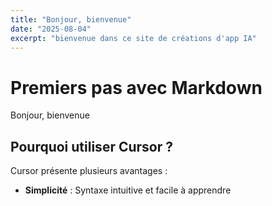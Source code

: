 ```yaml
---
title: "Bonjour, bienvenue"
date: "2025-08-04"
excerpt: "bienvenue dans ce site de créations d'app IA"
---
```


# Premiers pas avec Markdown

Bonjour, bienvenue

## Pourquoi utiliser Cursor ?

Cursor présente plusieurs avantages :

- **Simplicité** : Syntaxe intuitive et facile à apprendre

